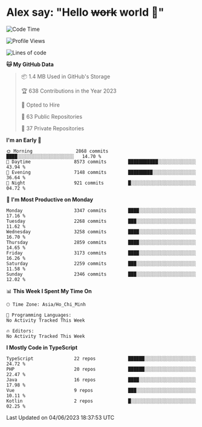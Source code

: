 # Alex say: "Hello ~~work~~ world 🐾"

<!--START_SECTION:waka-->
![Code Time](http://img.shields.io/badge/Code%20Time-839%20hrs%205%20mins-blue)

![Profile Views](http://img.shields.io/badge/Profile%20Views-0-blue)

![Lines of code](https://img.shields.io/badge/From%20Hello%20World%20I%27ve%20Written-41.0%20million%20lines%20of%20code-blue)

**🐱 My GitHub Data** 

> 📦 1.4 MB Used in GitHub's Storage 
 > 
> 🏆 638 Contributions in the Year 2023
 > 
> 💼 Opted to Hire
 > 
> 📜 63 Public Repositories 
 > 
> 🔑 37 Private Repositories 
 > 
**I'm an Early 🐤** 

```text
🌞 Morning                2868 commits        ████░░░░░░░░░░░░░░░░░░░░░   14.70 % 
🌆 Daytime                8573 commits        ███████████░░░░░░░░░░░░░░   43.94 % 
🌃 Evening                7148 commits        █████████░░░░░░░░░░░░░░░░   36.64 % 
🌙 Night                  921 commits         █░░░░░░░░░░░░░░░░░░░░░░░░   04.72 % 
```
📅 **I'm Most Productive on Monday** 

```text
Monday                   3347 commits        ████░░░░░░░░░░░░░░░░░░░░░   17.16 % 
Tuesday                  2268 commits        ███░░░░░░░░░░░░░░░░░░░░░░   11.62 % 
Wednesday                3258 commits        ████░░░░░░░░░░░░░░░░░░░░░   16.70 % 
Thursday                 2859 commits        ████░░░░░░░░░░░░░░░░░░░░░   14.65 % 
Friday                   3173 commits        ████░░░░░░░░░░░░░░░░░░░░░   16.26 % 
Saturday                 2259 commits        ███░░░░░░░░░░░░░░░░░░░░░░   11.58 % 
Sunday                   2346 commits        ███░░░░░░░░░░░░░░░░░░░░░░   12.02 % 
```


📊 **This Week I Spent My Time On** 

```text
🕑︎ Time Zone: Asia/Ho_Chi_Minh

💬 Programming Languages: 
No Activity Tracked This Week

🔥 Editors: 
No Activity Tracked This Week
```

**I Mostly Code in TypeScript** 

```text
TypeScript               22 repos            ██████░░░░░░░░░░░░░░░░░░░   24.72 % 
PHP                      20 repos            ██████░░░░░░░░░░░░░░░░░░░   22.47 % 
Java                     16 repos            ████░░░░░░░░░░░░░░░░░░░░░   17.98 % 
Vue                      9 repos             ███░░░░░░░░░░░░░░░░░░░░░░   10.11 % 
Kotlin                   2 repos             █░░░░░░░░░░░░░░░░░░░░░░░░   02.25 % 
```




 Last Updated on 04/06/2023 18:37:53 UTC
<!--END_SECTION:waka-->
